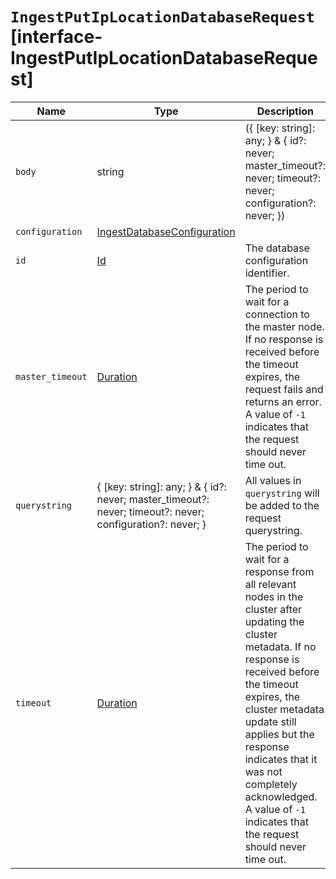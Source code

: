 # `IngestPutIpLocationDatabaseRequest` [interface-IngestPutIpLocationDatabaseRequest]

| Name | Type | Description |
| - | - | - |
| `body` | string | ({ [key: string]: any; } & { id?: never; master_timeout?: never; timeout?: never; configuration?: never; }) | All values in `body` will be added to the request body. |
| `configuration` | [IngestDatabaseConfiguration](./IngestDatabaseConfiguration.md) | &nbsp; |
| `id` | [Id](./Id.md) | The database configuration identifier. |
| `master_timeout` | [Duration](./Duration.md) | The period to wait for a connection to the master node. If no response is received before the timeout expires, the request fails and returns an error. A value of `-1` indicates that the request should never time out. |
| `querystring` | { [key: string]: any; } & { id?: never; master_timeout?: never; timeout?: never; configuration?: never; } | All values in `querystring` will be added to the request querystring. |
| `timeout` | [Duration](./Duration.md) | The period to wait for a response from all relevant nodes in the cluster after updating the cluster metadata. If no response is received before the timeout expires, the cluster metadata update still applies but the response indicates that it was not completely acknowledged. A value of `-1` indicates that the request should never time out. |
